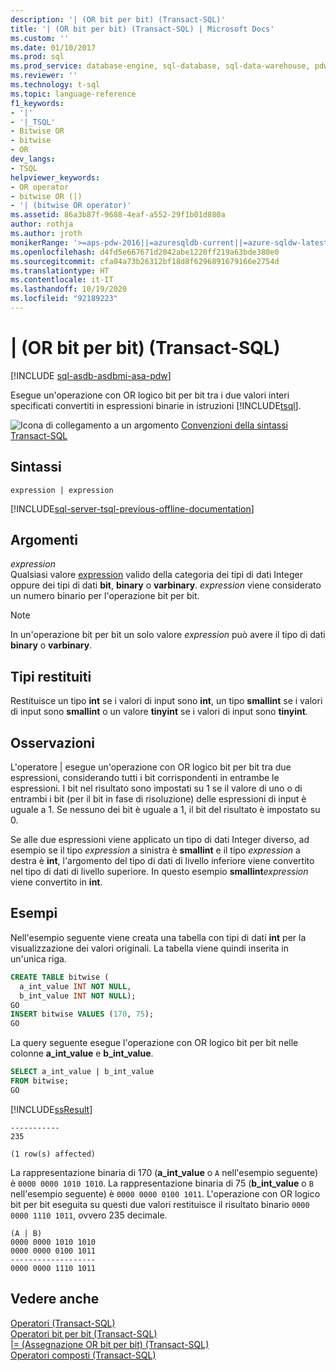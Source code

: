 ```yaml
---
description: '| (OR bit per bit) (Transact-SQL)'
title: '| (OR bit per bit) (Transact-SQL) | Microsoft Docs'
ms.custom: ''
ms.date: 01/10/2017
ms.prod: sql
ms.prod_service: database-engine, sql-database, sql-data-warehouse, pdw
ms.reviewer: ''
ms.technology: t-sql
ms.topic: language-reference
f1_keywords:
- '|'
- '|_TSQL'
- Bitwise OR
- bitwise
- OR
dev_langs:
- TSQL
helpviewer_keywords:
- OR operator
- bitwise OR (|)
- '| (bitwise OR operator)'
ms.assetid: 86a3b87f-9688-4eaf-a552-29f1b01d880a
author: rothja
ms.author: jroth
monikerRange: '>=aps-pdw-2016||=azuresqldb-current||=azure-sqldw-latest||>=sql-server-2016||=sqlallproducts-allversions||>=sql-server-linux-2017||=azuresqldb-mi-current'
ms.openlocfilehash: d4fd5e667671d2042abe1220ff219a63bde380e0
ms.sourcegitcommit: cfa04a73b26312bf18d8f6296891679166e2754d
ms.translationtype: HT
ms.contentlocale: it-IT
ms.lasthandoff: 10/19/2020
ms.locfileid: "92189223"
---
```

# <a name="-bitwise-or-transact-sql"></a>| (OR bit per bit) (Transact-SQL)
[!INCLUDE [sql-asdb-asdbmi-asa-pdw](../../includes/applies-to-version/sql-asdb-asdbmi-asa-pdw.md)]

  Esegue un'operazione con OR logico bit per bit tra i due valori interi specificati convertiti in espressioni binarie in istruzioni [!INCLUDE[tsql](../../includes/tsql-md.md)].  
  
 ![Icona di collegamento a un argomento](../../database-engine/configure-windows/media/topic-link.gif "Icona di collegamento a un argomento") [Convenzioni della sintassi Transact-SQL](../../t-sql/language-elements/transact-sql-syntax-conventions-transact-sql.md)  
  
## <a name="syntax"></a>Sintassi  
  
```syntaxsql   
expression | expression  
```  
  
[!INCLUDE[sql-server-tsql-previous-offline-documentation](../../includes/sql-server-tsql-previous-offline-documentation.md)]

## <a name="arguments"></a>Argomenti
 *expression*  
 Qualsiasi valore [expression](../../t-sql/language-elements/expressions-transact-sql.md) valido della categoria dei tipi di dati Integer oppure dei tipi di dati **bit**, **binary** o **varbinary**. *expression* viene considerato un numero binario per l'operazione bit per bit.  
  
> [!NOTE]  
>  In un'operazione bit per bit un solo valore *expression* può avere il tipo di dati **binary** o **varbinary**.  
  
## <a name="result-types"></a>Tipi restituiti  
 Restituisce un tipo **int** se i valori di input sono **int**, un tipo **smallint** se i valori di input sono **smallint** o un valore **tinyint** se i valori di input sono **tinyint**.  
  
## <a name="remarks"></a>Osservazioni  
 L'operatore | esegue un'operazione con OR logico bit per bit tra due espressioni, considerando tutti i bit corrispondenti in entrambe le espressioni. I bit nel risultato sono impostati su 1 se il valore di uno o di entrambi i bit (per il bit in fase di risoluzione) delle espressioni di input è uguale a 1. Se nessuno dei bit è uguale a 1, il bit del risultato è impostato su 0.  
  
 Se alle due espressioni viene applicato un tipo di dati Integer diverso, ad esempio se il tipo *expression* a sinistra è **smallint** e il tipo *expression* a destra è **int**, l'argomento del tipo di dati di livello inferiore viene convertito nel tipo di dati di livello superiore. In questo esempio **smallint**_expression_ viene convertito in **int**.  
  
## <a name="examples"></a>Esempi  
 Nell'esempio seguente viene creata una tabella con tipi di dati **int** per la visualizzazione dei valori originali. La tabella viene quindi inserita in un'unica riga.  
  
```sql  
CREATE TABLE bitwise (  
  a_int_value INT NOT NULL,  
  b_int_value INT NOT NULL);  
GO  
INSERT bitwise VALUES (170, 75);  
GO  
```  
  
 La query seguente esegue l'operazione con OR logico bit per bit nelle colonne **a_int_value** e **b_int_value**.  
  
```sql  
SELECT a_int_value | b_int_value  
FROM bitwise;  
GO  
```  
  
 [!INCLUDE[ssResult](../../includes/ssresult-md.md)]  
  
```  
-----------   
235           
  
(1 row(s) affected)  
```  
  
 La rappresentazione binaria di 170 (**a_int_value** o `A` nell'esempio seguente) è `0000 0000 1010 1010`. La rappresentazione binaria di 75 (**b_int_value** o `B` nell'esempio seguente) è `0000 0000 0100 1011`. L'operazione con OR logico bit per bit eseguita su questi due valori restituisce il risultato binario `0000 0000 1110 1011`, ovvero 235 decimale.  
  
```  
(A | B)  
0000 0000 1010 1010  
0000 0000 0100 1011  
-------------------  
0000 0000 1110 1011  
```  
  
## <a name="see-also"></a>Vedere anche  
 [Operatori &#40;Transact-SQL&#41;](../../t-sql/language-elements/operators-transact-sql.md)   
 [Operatori bit per bit &#40;Transact-SQL&#41;](../../t-sql/language-elements/bitwise-operators-transact-sql.md)   
 [&#124;= &#40;Assegnazione OR bit per bit&#41; &#40;Transact-SQL&#41;](../../t-sql/language-elements/bitwise-or-equals-transact-sql.md)   
 [Operatori composti &#40;Transact-SQL&#41;](../../t-sql/language-elements/compound-operators-transact-sql.md)  
  
  


